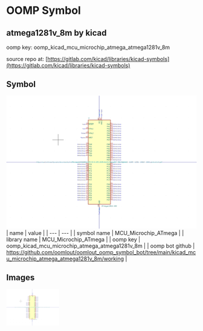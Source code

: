 # OOMP Symbol  
## atmega1281v_8m  by kicad  
  
oomp key: oomp_kicad_mcu_microchip_atmega_atmega1281v_8m  
  
source repo at: [https://gitlab.com/kicad/libraries/kicad-symbols](https://gitlab.com/kicad/libraries/kicad-symbols)  
## Symbol  
  
[![working.png](working_600.png)](working.png)  
| name | value | 
| --- | --- | 
| symbol name | MCU_Microchip_ATmega | 
| library name | MCU_Microchip_ATmega | 
| oomp key | oomp_kicad_mcu_microchip_atmega_atmega1281v_8m | 
| oomp bot github | https://github.com/oomlout/oomlout_oomp_symbol_bot/tree/main/kicad_mcu_microchip_atmega_atmega1281v_8m/working | 
## Images  
  
[![working.png](working_140.png)](working.png)  
